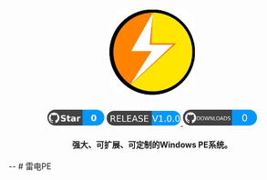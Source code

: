 <h1 align="center">
  <img src="https://raw.githubusercontent.com/yiont/LightPE/main/image/light.png" alt="LightPE" width="150" style="border-radius: 30px">
</h1>
  <p align="center">
    <a>
      <img alt="Star" src="https://raw.githubusercontent.com/yiont/LightPE/main/image/star.png" width="100" style="border-radius: 30px">
    </a>
    <a href="https://github.com/yiont/LightPE/releases">
      <img alt"Release" src="https://raw.githubusercontent.com/yiont/LightPE/main/image/release.png" width="130" style="border-radius: 30px">
    </a>
    <a>
      <img alt"Downloads" src="https://raw.githubusercontent.com/yiont/LightPE/main/image/downloads.png" width="130" style="border-radius: 30px">
    </a>
  </p>
<h4 align="center">强大、可扩展、可定制的Windows PE系统。</h4>
--
# 雷电PE
